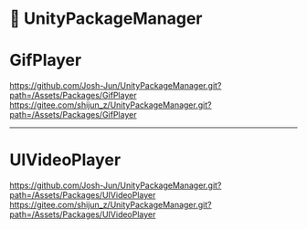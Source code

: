 # :briefcase: UnityPackageManager
# GifPlayer
https://github.com/Josh-Jun/UnityPackageManager.git?path=/Assets/Packages/GifPlayer
https://gitee.com/shijun_z/UnityPackageManager.git?path=/Assets/Packages/GifPlayer

---

# UIVideoPlayer
https://github.com/Josh-Jun/UnityPackageManager.git?path=/Assets/Packages/UIVideoPlayer
https://gitee.com/shijun_z/UnityPackageManager.git?path=/Assets/Packages/UIVideoPlayer
